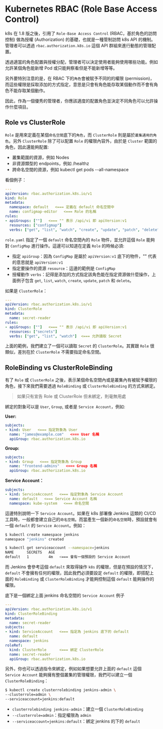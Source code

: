 # Kubernetes RBAC (Role Base Access Control)

k8s 在 1.8 版之後，引用了 `Role-Base Access Control` (RBAC，基於角色的訪問控制) 做為授權 (Authorization) 的基礎，也就是一種管制訪問 k8s API 的機制。管理者可以透過 `rbac.authorization.k8s.io` 這個 API 群組來進行動態的管理配置。

透過適當的角色配置與授權分配，管理者可以決定使用者能夠使用哪些功能。例如允許某個角色能新增 Pod 或只能夠察看但是不能新增等等。

另外要特別注意的是，在 RBAC 下的`角色`會被賦予不同的的權限 (permission)，而這些權限是採取添加的方式指定，意思是只會有角色能存取某個動作而不會有角色不能存取某個動作。

因此，作為一個優秀的管理者，你應該適度的配置角色並決定不同角色可以允許操作什麼項目。

## Role vs ClusterRole

`Role` 是用來定義在某個`命名空間`底下的`角色`，而 `ClusterRole` 則是屬於`叢集通用的角色`。另外 `ClusterRole` 除了可以配置 `Role` 的權限內容外，由於是 `Cluster` 範圍的角色，因此還能夠配置:

- 叢集範圍的資源，例如 Nodes
- 非資源類型的 endpoints，例如 /healthz
- 跨命名空間的資源，例如 kubectl get pods --all-namespace

看個例子：

```yaml title="role.yaml"
---
apiVersion: rbac.authorization.k8s.io/v1
kind: Role
metadata:
  namespace: default   <=== 定義在 default 命名空間中
  name: configmap-editor   <=== Role 的名稱
rules:
- apiGroups: [""]   <=== "" 表示 /api/vi 即 apiVersion:v1
  resources: ["configmap"]
  verbs: ["get", "list", "watch", "create", "update", "patch", "delete"]
```

`role.yaml` 指定了一個 `default` 命名空間內的 `Role` 物件，並允許這個 `Role` 能夠對 `ConfigMap` 進行操作。這邊可以知道在定義 `Role` 的時候必須:

- 指定 `apiGroup`：因為 `ConfigMap` 是屬於 `apiVersion:v1` 底下的物件，"" 代表的意思就是 `apiVersion:v1`
- 指定要操作的資源 `resource`：這邊的範例是 `ConfigMap`
- 授權動作 `verbs`：記得是添加的方式指定該角色能在指定資源做什麼操作，上面例子包含 `get`, `list`, `watch`, `create`, `update`, `patch` 和 `delete`。

如果是 `ClusterRole`：

```yaml title="clusterrole.yaml"
---
apiVersion: rbac.authorization.k8s.io/v1
kind: ClusterRole
metadata:
  name: secret-reader
rules:
- apiGroups: [""]   <=== "" 表示 /api/vi 即 apiVersion:v1
  resources: ["secrets"]
  verbs: ["get", "list", "watch"]  <=== 允許讀取 Secret
```

上面的範例，我們建立了一個可以讀取 `Secret` 的 `ClusterRole`。其實跟 `Role` 很類似，差別在於 `ClusterRole` 不需要指定命名空間。

## RoleBinding vs ClusterRoleBinding

有了 `Role` 或 `ClusterRole` 之後，表示某個命名空間內或是叢集內有被賦予權限的角色，接下來我們需要透過 `RoleBinding` 或 `ClusterRoleBinding` 的方式來綁定。

> 如果只有宣告 Role 或 ClusterRole 但未綁定，則毫無用處

綁定的對象可以是 `User`, `Group`, 或者是 `Service Account`，例如:

**User:**

```yaml
subjects:
- kind: User   <=== 指定對象為 User
  name: "james@example.com"   <=== User 名稱
  apiGroup: rbac.authorization.k8s.io
```

**Group:**

```yaml
subjects:
- kind: Group   <=== 指定對象為 Group
  name: "frontend-admins"   <=== Group 名稱
  apiGroup: rbac.authorization.k8s.io
```

**Service Account：**

```yaml
subjects:
- kind: ServiceAccount   <=== 指定對象為 Service Account
  name: default   <=== Service Account 名稱
  namespace: kube-system   <=== 命名空間
```

這邊特別說明一下 `Service Account`。如果在 k8s 部署像 Jenkins 這類的 CI/CD 工具時，一般都會建立自己的`命名空間`。而當產生一個新的`命名空間`時，預設就會有一個 `default` 的 `Service Account`。例如：

```bash
$ kubectl create namespace jenkins
namespace "jenkins" created

$ kubectl get serviceaccount --namespace=jenkins
NAME      SECRETS   AGE
default   1         4m   <=== 會有一個預設的 Service Account
```

而 Jenkins 會參考這個 `default` 來取得操作 `k8s` 的權限，但是在預設的情況下，`default` 不會擁有任何的權限，因此我們必須要設定 `default` 的權限，即搭配上面的 `RoleBinding` 或 `ClusterRoleBinding` 才能夠控制這個 `default` 能夠操作的權限。

底下是一個綁定上面 jenkins 命名空間的 `Service Account` 例子

```yaml title="clusterrolebinding.yaml"
---
apiVersion: rbac.authorization.k8s.io/v1
kind: ClusterRoleBinding
metadata:
  name: secret-reader
subjects:
- kind: ServiceAccount   <=== 指定為 jenkins 底下的 default
  name: default
  namespace: jenkins
roleRef:
  kind: ClusterRole      <=== 綁定 ClusterRole
  name: secret-reader
  apiGroup: rbac.authorization.k8s.io
```

另外，你也可以透過指令來綁定，例如如果想要允許上面的 `default` 這個 `Service Account` 能夠擁有整個叢集的管理權限，我們可以建立一個 `ClusterRoleBinding`：

```bash
$ kubectl create clusterrolebinding jenkins-admin \
--clusterrole=admin \
--serviceaccount=jenkins:default
```

- `clusterrolebinding jenkins-admin`：建立一個 `ClusterRoleBinding`
- `--clusterrole=admin`：指定權限為 `admin`
- `--serviceaccount=jenkins:default`：綁定 jenkins 的下的 `default`
